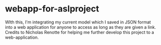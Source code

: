 # webapp-for-aslproject
WIth this, I'm integrating my current model which I saved in JSON format into a web application for anyone to access as long as they are given a link. Credits to Nicholas Renotte for helping me further develop this project to a web-application.
